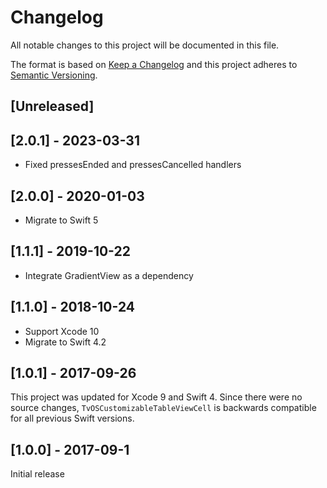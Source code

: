 # Changelog
All notable changes to this project will be documented in this file.

The format is based on [Keep a Changelog](http://keepachangelog.com/en/1.0.0/)
and this project adheres to [Semantic Versioning](http://semver.org/spec/v2.0.0.html).

## [Unreleased]

## [2.0.1] - 2023-03-31

- Fixed pressesEnded and pressesCancelled handlers

## [2.0.0] - 2020-01-03

- Migrate to Swift 5 

## [1.1.1] - 2019-10-22

- Integrate GradientView as a dependency

## [1.1.0] - 2018-10-24

- Support Xcode 10
- Migrate to Swift 4.2

## [1.0.1] - 2017-09-26
This project was updated for Xcode 9 and Swift 4. Since there were no source changes, `TvOSCustomizableTableViewCell` is backwards compatible for all previous Swift versions.

## [1.0.0] - 2017-09-1

Initial release
